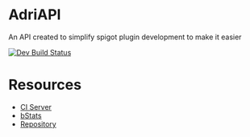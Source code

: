 # AdriAPI

An API created to simplify spigot plugin development to make it easier

[![Dev Build Status](https://ci.devadri.es/buildStatus/icon?job=AdriAPI%2FAdriAPI-Dev&subject=Dev%20Build)](https://ci.devadri.es/job/AdriAPI/job/AdriAPI-Dev/)

# Resources
- [CI Server](https://ci.devadri.es/job/AdriAPI)
- [bStats](https://bstats.org/plugin/bukkit/AdriAPI/20135)
- [Repository](https://repo.devadri.es)